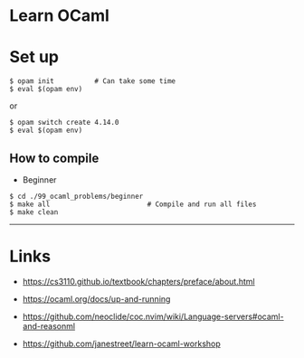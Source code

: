 # Learn OCaml 

# Set up

```
$ opam init          # Can take some time
$ eval $(opam env)
```

or 

```
$ opam switch create 4.14.0
$ eval $(opam env)
```

## How to compile 

- Beginner

```
$ cd ./99_ocaml_problems/beginner
$ make all                        # Compile and run all files
$ make clean
```

---

# Links

- https://cs3110.github.io/textbook/chapters/preface/about.html

- https://ocaml.org/docs/up-and-running

- https://github.com/neoclide/coc.nvim/wiki/Language-servers#ocaml-and-reasonml

- https://github.com/janestreet/learn-ocaml-workshop
